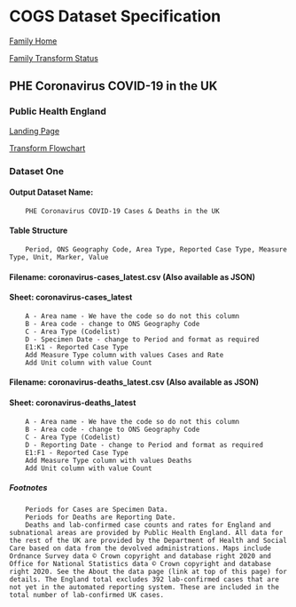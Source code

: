 # COGS Dataset Specification

[Family Home](https://gss-cogs.github.io/family-covid-19/datasets/specmenu.html)

[Family Transform Status](https://gss-cogs.github.io/family-covid-19/datasets/index.html)

## PHE Coronavirus  COVID-19  in the UK 

### Public Health England

[Landing Page](https://coronavirus.data.gov.uk/?_ga=2.156389567.589199403.1589439040-1962094972.1582617556)

[Transform Flowchart](https://gss-cogs.github.io/family-covid-19/datasets/specflowcharts.html?phe-coronavirus-covid-19-in-the-uk/flowchart.ttl)

### Dataset One

#### Output Dataset Name:

		PHE Coronavirus COVID-19 Cases & Deaths in the UK

#### Table Structure

		Period, ONS Geography Code, Area Type, Reported Case Type, Measure Type, Unit, Marker, Value

#### Filename: coronavirus-cases_latest.csv (Also available as JSON)

#### Sheet: coronavirus-cases_latest

		A - Area name - We have the code so do not this column
		B - Area code - change to ONS Geography Code
		C - Area Type (Codelist)
		D - Specimen Date - change to Period and format as required
		E1:K1 - Reported Case Type	
		Add Measure Type column with values Cases and Rate
		Add Unit column with value Count

#### Filename: coronavirus-deaths_latest.csv (Also available as JSON)

#### Sheet: coronavirus-deaths_latest

		A - Area name - We have the code so do not this column
		B - Area code - change to ONS Geography Code
		C - Area Type (Codelist)
		D - Reporting Date - change to Period and format as required
		E1:F1 - Reported Case Type	
		Add Measure Type column with values Deaths
		Add Unit column with value Count

##### Footnotes
		Periods for Cases are Specimen Data.
		Periods for Deaths are Reporting Date.
		Deaths and lab-confirmed case counts and rates for England and subnational areas are provided by Public Health England. All data for the rest of the UK are provided by the Department of Health and Social Care based on data from the devolved administrations. Maps include Ordnance Survey data © Crown copyright and database right 2020 and Office for National Statistics data © Crown copyright and database right 2020. See the About the data page (link at top of this page) for details. The England total excludes 392 lab-confirmed cases that are not yet in the automated reporting system. These are included in the total number of lab-confirmed UK cases.

